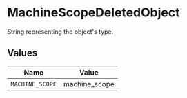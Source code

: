 # MachineScopeDeletedObject

String representing the object's type.


## Values

| Name            | Value           |
| --------------- | --------------- |
| `MACHINE_SCOPE` | machine_scope   |